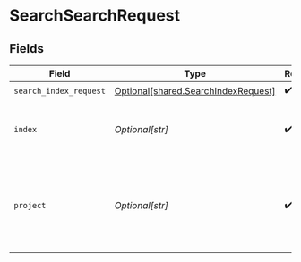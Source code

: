 # SearchSearchRequest


## Fields

| Field                                                                                | Type                                                                                 | Required                                                                             | Description                                                                          |
| ------------------------------------------------------------------------------------ | ------------------------------------------------------------------------------------ | ------------------------------------------------------------------------------------ | ------------------------------------------------------------------------------------ |
| `search_index_request`                                                               | [Optional[shared.SearchIndexRequest]](undefined/models/shared/searchindexrequest.md) | :heavy_check_mark:                                                                   | N/A                                                                                  |
| `index`                                                                              | *Optional[str]*                                                                      | :heavy_check_mark:                                                                   | The index name to search documents from.                                             |
| `project`                                                                            | *Optional[str]*                                                                      | :heavy_check_mark:                                                                   | Project name whose db is under target to search documents from.                      |
